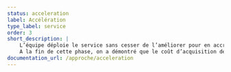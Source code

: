 ```yaml
---
status: acceleration
label: Accélération
type_label: service
order: 3
short_description: |
    L’équipe déploie le service sans cesser de l’améliorer pour en accroître l’impact. 
    A la fin de cette phase, on a démontré que le coût d’acquisition de nouveaux utilisateurs est assez bas, par rapport à l’impact long terme par utilisateur.
documentation_url: /approche/acceleration
---
```

